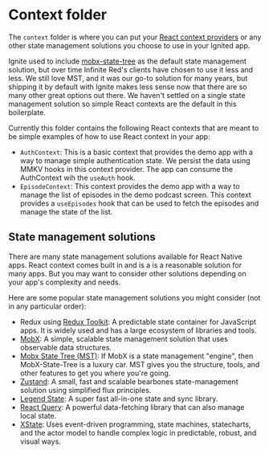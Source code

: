 # Context folder

The `context` folder is where you can put your [React context providers](https://react.dev/learn/passing-data-deeply-with-context) or any other state management solutions you choose to use in your Ignited app.

Ignite used to include [mobx-state-tree](https://mobx-state-tree.js.org/) as the default state management solution, but over time Infinite Red's clients have chosen to use it less and less. We still love MST, and it was our go-to solution for many years, but shipping it by default with Ignite makes less sense now that there are so many other great options out there. We haven't settled on a single state management solution so simple React contexts are the default in this boilerplate.

Currently this folder contains the following React contexts that are meant to be simple examples of how to use React context in your app:

- `AuthContext`: This is a basic context that provides the demo app with a way to manage simple authentication state. We persist the data using MMKV hooks in this context provider. The app can consume the AuthContext wih the `useAuth` hook.
- `EpisodeContext`: This context provides the demo app with a way to manage the list of episodes in the demo podcast screen. This context provides a `useEpisodes` hook that can be used to fetch the episodes and manage the state of the list.

## State management solutions

There are many state management solutions available for React Native apps. React context comes built in and is a is a reasonable solution for many apps. But you may want to consider other solutions depending on your app's complexity and needs.

Here are some popular state management solutions you might consider (not in any particular order):

- Redux using [Redux Toolkit](https://github.com/reduxjs/redux-toolkit): A predictable state container for JavaScript apps. It is widely used and has a large ecosystem of libraries and tools.
- [MobX](https://mobx.js.org/README.html): A simple, scalable state management solution that uses observable data structures.
- [Mobx State Tree (MST)](https://mobx-state-tree.js.org/): If MobX is a state management "engine", then MobX-State-Tree is a luxury car. MST gives you the structure, tools, and other features to get you where you're going.
- [Zustand](https://github.com/pmndrs/zustand): A small, fast and scalable bearbones state-management solution using simplified flux principles.
- [Legend State](https://github.com/LegendApp/legend-state): A super fast all-in-one state and sync library.
- [React Query](https://react-query.tanstack.com/): A powerful data-fetching library that can also manage local state.
- [XState](https://xstate.js.org/): Uses event-driven programming, state machines, statecharts, and the actor model to handle complex logic in predictable, robust, and visual ways.
